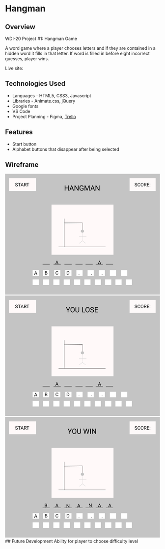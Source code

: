 # Hangman
## Overview
WDI-20 Project #1: Hangman Game

A word game where a player chooses letters and if they are contained in a hidden word it fills in that letter. If word is filled in before eight incorrect guesses, player wins. 

Live site:
## Technologies Used
  * Languages - HTML5, CSS3, Javascript
  * Libraries - Animate.css, jQuery
  * Google fonts
  * VS Code
  * Project Planning -  Figma, [Trello](https://trello.com/b/yrQXwBrj/project-1-hangman)
## Features
  * Start button
  * Alphabet buttons that disappear after being selected
## Wireframe
<img src="https://github.com/GopherEverett/hangman/blob/master/images/hangmanwf.png"/>
<img src="https://github.com/GopherEverett/hangman/blob/master/images/hangmanwflose.png"/>
<img src="https://github.com/GopherEverett/hangman/blob/master/images/hangmanwin.png"/>
## Future Development
Ability for player to choose difficulty level